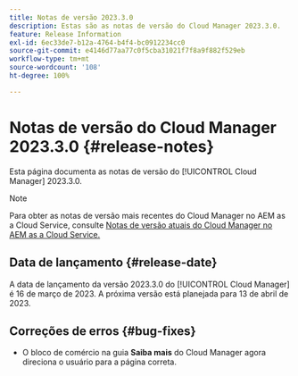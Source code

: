 ```yaml
---
title: Notas de versão 2023.3.0
description: Estas são as notas de versão do Cloud Manager 2023.3.0.
feature: Release Information
exl-id: 6ec33de7-b12a-4764-b4f4-bc0912234cc0
source-git-commit: e4146d77aa77c0f5cba31021f7f8a9f882f529eb
workflow-type: tm+mt
source-wordcount: '108'
ht-degree: 100%

---
```


# Notas de versão do Cloud Manager 2023.3.0 {#release-notes}

Esta página documenta as notas de versão do [!UICONTROL Cloud Manager] 2023.3.0.

>[!NOTE]
>
>Para obter as notas de versão mais recentes do Cloud Manager no AEM as a Cloud Service, consulte [Notas de versão atuais do Cloud Manager no AEM as a Cloud Service.](https://experienceleague.adobe.com/docs/experience-manager-cloud-service/content/implementing/using-cloud-manager/release-notes-cloud-manager/release-notes-cm-current.html?lang=pt-BR)

## Data de lançamento {#release-date}

A data de lançamento da versão 2023.3.0 do [!UICONTROL Cloud Manager] é 16 de março de 2023. A próxima versão está planejada para 13 de abril de 2023.

## Correções de erros {#bug-fixes}

* O bloco de comércio na guia **Saiba mais** do Cloud Manager agora direciona o usuário para a página correta.
